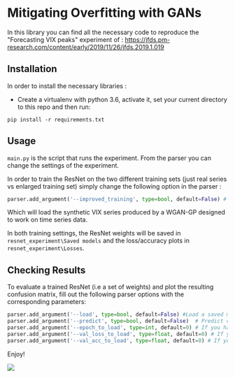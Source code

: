 ﻿

# Mitigating Overfitting with GANs

In this library you can find all the necessary code to reproduce the "Forecasting VIX peaks" experiment of : https://jfds.pm-research.com/content/early/2019/11/26/jfds.2019.1.019



## Installation

In order to install the necessary libraries : 

- Create a virtualenv with python 3.6, activate it, set your current directory to this repo and then run:
```
pip install -r requirements.txt
```

## Usage

 ``main.py``  is the script that runs the experiment. From the parser you can change the settings of the experiment.
 
In order to train the ResNet on the two different training sets (just real series vs enlarged training set) simply change the following option in the parser : 
```python
parser.add_argument('--improved_training', type=bool, default=False) # Enlarge the training set with synthetic series
``` 
Which will load the synthetic VIX series produced by a  WGAN-GP designed to work on time series data.

In both training settings, the ResNet weights will be saved in ``resnet_experiment\Saved models`` and the loss/accuracy plots in ``resnet_experiment\Losses``. 

## Checking Results

To evaluate a trained ResNet (i.e a set of weights) and plot the resulting confusion matrix, fill out the following parser options with the corresponding parameters: 
```python
parser.add_argument('--load', type=bool, default=False) #Load a saved model or start training from scratch  
parser.add_argument('--predict', type=bool, default=False)  # Predict classes on an out-of-sample dataset (change x_test_data accordingly) and plot the confusion matrix  
parser.add_argument('--epoch_to_load', type=int, default=0) # If you have a saved model,change the default to the epochs of the trained model   
parser.add_argument('--val_loss_to_load', type=float, default=0) # If you have a saved model,change the default to your val_loss  
parser.add_argument('--val_acc_to_load', type=float, default=0) # If you have a saved model,change the default to your val_acc
``` 

Enjoy!

![](VIX_gif.gif)

